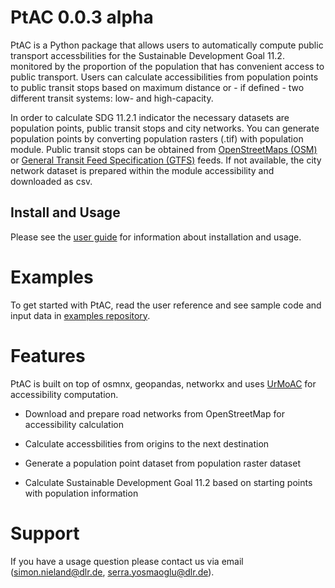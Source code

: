 <!-- PtAC documentation master file, created by
sphinx-quickstart on Fri Jul  9 10:40:37 2021.
You can adapt this file completely to your liking, but it should at least
contain the root `toctree` directive. -->
# PtAC 0.0.3 alpha

PtAC is a Python package that allows users to automatically compute public transport
accessbilities for the Sustainable Development Goal 11.2. monitored by the proportion
of the population that has convenient access to public transport.
Users can calculate accessibilities from population points to public transit stops
based on maximum distance or - if defined - two different transit systems:
low- and high-capacity.

In order to calculate SDG 11.2.1 indicator the necessary datasets are
population points, public transit stops and city networks.
You can generate population points by converting population rasters (.tif) with
population module. Public transit stops can be obtained from
[OpenStreetMaps (OSM)](https://wiki.openstreetmap.org/wiki/Public_transport) or
[General Transit Feed Specification (GTFS)](https://gtfs.org/) feeds.
If not available, the city network dataset is prepared within the module accessibility
and downloaded as csv.


## Install and Usage

Please see the [user guide](docs/src/README.rst) for information about installation and usage.

# Examples

To get started with PtAC, read the user reference and see sample code and input data in
[examples repository](https://github.com/DLR-VF/PtAC-examples).

# Features

PtAC is built on top of osmnx, geopandas, networkx and
uses [UrMoAC](https://github.com/DLR-VF/UrMoAC) for accessibility computation.


* Download and prepare road networks from OpenStreetMap for accessibility calculation


* Calculate accessbilities from origins to the next destination


* Generate a population point dataset from population raster dataset


* Calculate Sustainable Development Goal 11.2 based on starting points with population information

# Support

If you have a usage question please contact us via email ([simon.nieland@dlr.de](mailto:simon.nieland@dlr.de),
[serra.yosmaoglu@dlr.de](mailto:serra.yosmaoglu@dlr.de)).
